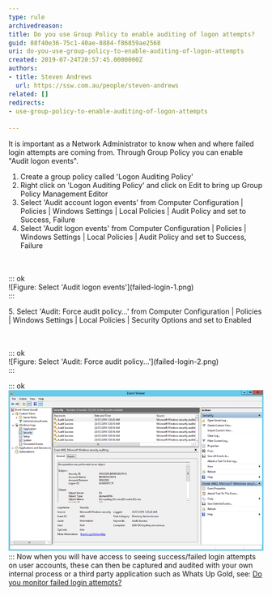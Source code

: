 ```yaml
---
type: rule
archivedreason: 
title: Do you use Group Policy to enable auditing of logon attempts​?
guid: 88f40e36-75c1-40ae-8884-f86859ae2568
uri: do-you-use-group-policy-to-enable-auditing-of-logon-attempts
created: 2019-07-24T20:57:45.0000000Z
authors:
- title: Steven Andrews
  url: https://ssw.com.au/people/steven-andrews
related: []
redirects:
- use-group-policy-to-enable-auditing-of-logon-attempts

---
```


It is important as a Network Administrator to know when and where failed login attempts are coming from. Through Group Policy you can enable "Audit logon events".

<!--endintro-->

1. Create a group policy called 'Logon Auditing Policy'
2. Right click on 'Logon Auditing Policy' and click on Edit to bring up Group Policy Management Editor
3. Select 'Audit account logon events' from Computer Configuration | Policies | Windows Settings | Local Policies | Audit Policy and set to Success, Failure
4. Select 'Audit logon events' from Computer Configuration | Policies | Windows Settings | Local Policies | Audit Policy and set to Success, Failure
<dl class="image"><br><br>::: ok  <br>![Figure: Select 'Audit logon events'](failed-login-1.png)  <br>:::<br></dl>
5. Select 'Audit: Force audit policy...' from Computer Configuration | Policies | Windows Settings | Local Policies | Security Options and set to Enabled
<dl class="image"><br><br>::: ok  <br>![Figure: Select 'Audit: Force audit policy...'](failed-login-2.png)  <br>:::<br></dl>



::: ok  
![Figure: Successful and Failed login attempts will now appear in Event Viewer | Security](failed-login-3.png)  
:::
Now when you will have access to seeing success/failed login attempts on user accounts, these can then be captured and audited with your own internal process or a third party application such as Whats Up Gold, see: [Do you monitor failed login attempts?](/monitor-failed-login-attempts)

